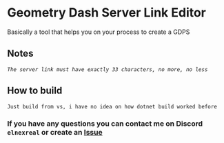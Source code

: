# Geometry Dash Server Link Editor
Basically a tool that helps you on your process to create a GDPS

## Notes
*```The server link must have exactly 33 characters, no more, no less```*

## How to build

`Just build from vs, i have no idea on how dotnet build worked before`

### If you have any questions you can contact me on Discord `elnexreal` or create an [Issue](https://github.com/elnexreal/GD-SLEditor/issues/new)
